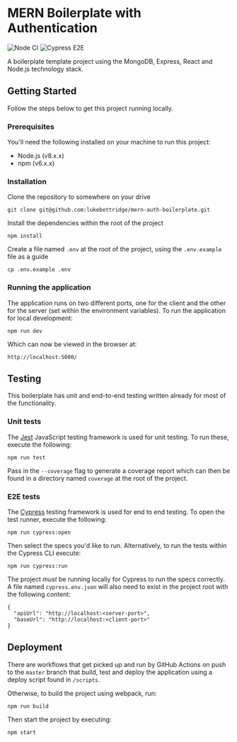 # MERN Boilerplate with Authentication

![Node CI](https://github.com/lukebettridge/mern-auth-boilerplate/workflows/Node%20CI/badge.svg)
![Cypress E2E](https://github.com/lukebettridge/mern-auth-boilerplate/workflows/Cypress%20E2E/badge.svg)

A boilerplate template project using the MongoDB, Express, React and Node.js technology stack.

## Getting Started

Follow the steps below to get this project running locally.

### Prerequisites

You'll need the following installed on your machine to run this project:

- Node.js (v8.x.x)
- npm (v6.x.x)

### Installation

Clone the repository to somewhere on your drive

```
git clone git@github.com:lukebettridge/mern-auth-boilerplate.git
```

Install the dependencies within the root of the project

```
npm install
```

Create a file named `.env` at the root of the project, using the `.env.example` file as a guide

```
cp .env.example .env
```

### Running the application

The application runs on two different ports, one for the client and the other for the server (set within the environment variables). To run the application for local development:

```
npm run dev
```

Which can now be viewed in the browser at:

```
http://localhost:5000/
```

## Testing

This boilerplate has unit and end-to-end testing written already for most of the functionality.

### Unit tests

The [Jest](https://jestjs.io) JavaScript testing framework is used for unit testing. To run these, execute the following:

```
npm run test
```

Pass in the `--coverage` flag to generate a coverage report which can then be found in a directory named `coverage` at the root of the project.

### E2E tests

The [Cypress](https://www.cypress.io) testing framework is used for end to end testing. To open the test runner, execute the following:

```
npm run cypress:open
```

Then select the specs you'd like to run. Alternatively, to run the tests within the Cypress CLI execute:

```
npm run cypress:run
```

The project _must_ be running locally for Cypress to run the specs correctly. A file named `cypress.env.json` will also need to exist in the project root with the following content:

```
{
  "apiUrl": "http://localhost:<server-port>",
  "baseUrl": "http://localhost:<client-port>"
}
```

## Deployment

There are workflows that get picked up and run by GitHub Actions on push to the `master` branch that build, test and deploy the application using a deploy script found in `/scripts`.

Otherwise, to build the project using webpack, run:

```
npm run build
```

Then start the project by executing:

```
npm start
```
